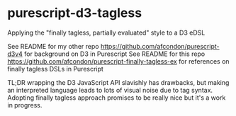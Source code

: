 # purescript-d3-tagless

Applying the "finally tagless, partially evaluated" style to a D3 eDSL

See README for my other repo https://github.com/afcondon/purescript-d3v4 for background on D3 in Purescript
See README for this repo https://github.com/afcondon/purescript-finally-tagless-ex for references on
finally tagless DSLs in Purescript

TL;DR wrapping the D3 JavaScript API slavishly has drawbacks, but making an interpreted
language leads to lots of visual noise due to tag syntax. Adopting finally tagless approach promises to be really
nice but it's a work in progress.

